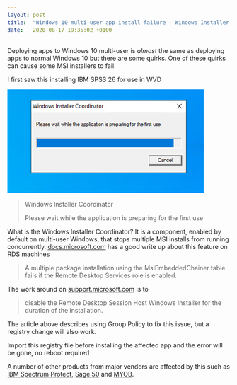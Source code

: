 ```yaml
---
layout: post
title:  "Windows 10 multi-user app install failure - Windows Installer Coordinator "
date:   2020-08-17 19:35:02 +0100
--- 
```


Deploying apps to Windows 10 multi-user is _almost_ the same as deploying apps to normal Windows 10 but there are some quirks. One of these quirks can cause some MSI installers to fail.

I first saw this installing IBM SPSS 26 for use in WVD

![alt text](/assets/wic-error.png "Windows Installer Coordinator error")

> Windows Installer Coordinator
>   
> Please wait while the application is preparing for the first use

What is the Windows Installer Coordinator? It is a component, enabled by default on multi-user Windows, that stops multiple MSI installs from running concurrently. [docs.microsoft.com][msdnarticle] has a good write up about this feature on RDS machines

> A multiple package installation using the MsiEmbeddedChainer table fails if the Remote Desktop Services role is enabled.

The work around on [support.microsoft.com][microsoftsupport] is to
>  disable the Remote Desktop Session Host Windows Installer for the duration of the installation. 

The article above describes using Group Policy to fix this issue, but a registry change will also work. 

Import this registry file before installing the affected app and the error will be gone, no reboot required

<script src="https://gist.github.com/adotcoop/ce721b2fac802ada93ea6a8dc297955a.js"></script>

A number of other products from major vendors are affected by this such as [IBM Spectrum Protect][ibmsupport], [Sage 50][sagesupport] and [MYOB][myobsupport].

[microsoftsupport]:https://support.microsoft.com/en-us/help/2655192/installation-can-fail-with-window-installer-coordinator-error
[ibmsupport]:https://www.ibm.com/support/pages/windows-installer-coordinator-install-phase-may-loop-or-hang
[msdnarticle]:https://docs.microsoft.com/en-gb/windows/win32/msi/msiembeddedchainer-table
[sagesupport]:https://support.na.sage.com/selfservice/viewContent.do?externalId=82727
[myobsupport]:https://community.myob.com/t5/AccountRight-Installing-and/2019-2-Upgrade-workstation-upgraded-but-server-stuck-Windows/td-p/580190